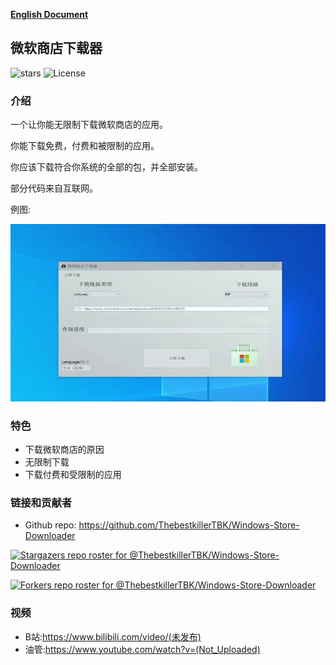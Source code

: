 **[English Document](../Readme.md)**


## 微软商店下载器

![stars](https://img.shields.io/github/stars/ThebestkillerTBK/Windows-Store-Downloader.svg?label=GitHub)
![License](https://img.shields.io/badge/License-LGPL-green.svg)
### 介绍
一个让你能无限制下载微软商店的应用。

你能下载免费，付费和被限制的应用。

你应该下载符合你系统的全部的包，并全部安装。

部分代码来自互联网。

例图:

![image](cn.webp)

### 特色
* 下载微软商店的原因
* 无限制下载
* 下载付费和受限制的应用

### 链接和贡献者
* Github repo: https://github.com/ThebestkillerTBK/Windows-Store-Downloader

[![Stargazers repo roster for @ThebestkillerTBK/Windows-Store-Downloader](https://reporoster.com/stars/ThebestkillerTBK/Windows-Store-Downloader)](https://github.com/ThebestkillerTBK/Windows-Store-Downloader/stargazers)

[![Forkers repo roster for @ThebestkillerTBK/Windows-Store-Downloader](https://reporoster.com/forks/ThebestkillerTBK/Windows-Store-Downloader)](https://github.com/ThebestkillerTBK/Windows-Store-Downloader/network/members)

### 视频
* B站:https://www.bilibili.com/video/(未发布)
* 油管:https://www.youtube.com/watch?v=(Not_Uploaded)
